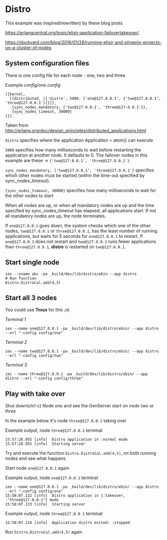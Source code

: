 # Distro


This example was inspired(rewritten) by these blog posts

https://erlangcentral.org/topic/elixir-application-failovertakeover/

https://dockyard.com/blog/2016/01/28/running-elixir-and-phoenix-projects-on-a-cluster-of-nodes


## System configuration files

There is one config file for each node - one, two and three

Example _config/one.config_
```
[{kernel,
  [{distributed, [{'distro', 5000, ['one@127.0.0.1', {'two@127.0.0.1', 'three@127.0.0.1'}]}]},
   {sync_nodes_mandatory, ['two@127.0.0.1', 'three@127.0.0.1']},
   {sync_nodes_timeout, 30000}
]}].
```

Taken from http://erlang.org/doc/design_principles/distributed_applications.html

`distro` specifies where the application Application = atom() can execute

`5000` specifies how many milliseconds to wait before restarting the application at another node. It defaults to 0.
The failover nodes in this example are these -> `{'two@127.0.0.1', 'three@127.0.0.1'}`.

`sync_nodes_mandatory, ['two@127.0.0.1', 'three@127.0.0.1']` specifies which other nodes must be started (within the time-out specified by sync_nodes_timeout).


`{sync_nodes_timeout, 30000}` specifies how many milliseconds to wait for the other nodes to start


When all nodes are up, or when all mandatory nodes are up and the time specified by sync_nodes_timeout has elapsed, all applications start. If not all mandatory nodes are up, the node terminates.

If `one@127.0.0.1` goes down, the system checks which one of the other nodes, `two@127.0.0.1` or `three@127.0.0.1`, has the least number of running applications, but waits for 5 seconds for `one@127.0.0.1` to restart. If `one@127.0.0.1` does not restart and `two@127.0.0.1` runs fewer applications than `three@127.0.0.1`, __distro__ is restarted on `two@127.0.0.1`.



## Start single node
```
iex --sname abc -pa _build/dev/lib/distro/ebin --app distro
# Run function
Distro.DistroCal.add(4,5)
```


## Start all 3 nodes

You could use __Tmux__ for this ;o)

_Terminal 1_

`iex --name one@127.0.0.1 -pa _build/dev/lib/distro/ebin/ --app distro --erl "-config config/one"`

_Terminal 2_

`iex --name two@127.0.0.1 -pa _build/dev/lib/distro/ebin/ --app distro --erl "-config config/two"`

_Terminal 3_

`iex --name three@127.0.0.1 -pa _build/dev/lib/distro/ebin/ --app distro --erl "-config config/three"`


## Play with take over

Shut down(ctrl-c) Node _one_ and see the GenServer start on node _two_ or _three_

In the example below it's node `three@127.0.0.1` taking over

Example output, node `three@127.0.0.1` terminal
```
15:57:28.955 [info]  Distro application in :normal mode
15:57:28.955 [info]  Starting server
```

Try and execute the function `Distro.DistroCal.add(4,5)`, on both running nodes and see what happens


Start node `one@127.0.0.1` again

Example output, node `one@127.0.0.1` terminal
```
iex --name one@127.0.0.1 -pa _build/dev/lib/distro/ebin/ --app distro --erl "-config config/one"
15:58:07.132 [info]  Distro application in {:takeover, :"three@127.0.0.1"} mode
15:58:07.133 [info]  Starting server
```

Example output, node `three@127.0.0.1` terminal
```
15:58:07.134 [info]  Application distro exited: :stopped
```



 Run `Distro.DistroCal.add(4,5)` again

